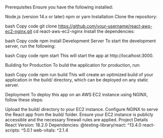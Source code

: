 Prerequisites
Ensure you have the following installed:

Node.js (version 14.x or later)
npm or yarn
Installation
Clone the repository:

bash
Copy code
git clone https://github.com/your-username/react-aws-ec2-nginx.git
cd react-aws-ec2-nginx
Install the dependencies:

bash
Copy code
npm install
Development Server
To start the development server, run the following:

bash
Copy code
npm start
This will start the app at http://localhost:3000.

Building for Production
To build the application for production, run:

bash
Copy code
npm run build
This will create an optimized build of your application in the build/ directory, which can be deployed on any static server.

Deployment
To deploy this app on an AWS EC2 instance using NGINX, follow these steps:

Upload the build/ directory to your EC2 instance.
Configure NGINX to serve the React app from the build/ folder.
Ensure your EC2 instance is publicly accessible and the necessary firewall rules are applied.
Project Details
React Version: 18.2.0
Dependencies:
@testing-library/react: ^13.4.0
react-scripts: ^5.0.1
web-vitals: ^2.1.4
